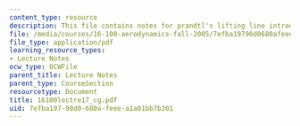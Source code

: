 ```yaml
---
content_type: resource
description: This file contains notes for prandtl's lifting line introduction.
file: /media/courses/16-100-aerodynamics-fall-2005/7efba19790d0680afeeea1a01bb7b301_16100lectre17_cg.pdf
file_type: application/pdf
learning_resource_types:
- Lecture Notes
ocw_type: OCWFile
parent_title: Lecture Notes
parent_type: CourseSection
resourcetype: Document
title: 16100lectre17_cg.pdf
uid: 7efba197-90d0-680a-feee-a1a01bb7b301
---
```


